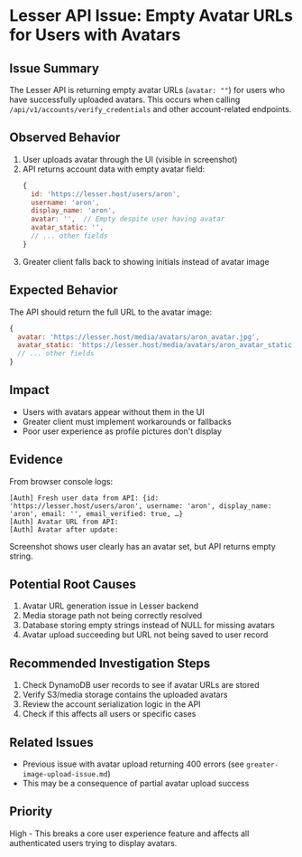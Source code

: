 # Lesser API Issue: Empty Avatar URLs for Users with Avatars

## Issue Summary
The Lesser API is returning empty avatar URLs (`avatar: ""`) for users who have successfully uploaded avatars. This occurs when calling `/api/v1/accounts/verify_credentials` and other account-related endpoints.

## Observed Behavior
1. User uploads avatar through the UI (visible in screenshot)
2. API returns account data with empty avatar field:
   ```javascript
   {
     id: 'https://lesser.host/users/aron',
     username: 'aron',
     display_name: 'aron',
     avatar: '',  // Empty despite user having avatar
     avatar_static: '',
     // ... other fields
   }
   ```
3. Greater client falls back to showing initials instead of avatar image

## Expected Behavior
The API should return the full URL to the avatar image:
```javascript
{
  avatar: 'https://lesser.host/media/avatars/aron_avatar.jpg',
  avatar_static: 'https://lesser.host/media/avatars/aron_avatar_static.jpg',
  // ... other fields
}
```

## Impact
- Users with avatars appear without them in the UI
- Greater client must implement workarounds or fallbacks
- Poor user experience as profile pictures don't display

## Evidence
From browser console logs:
```
[Auth] Fresh user data from API: {id: 'https://lesser.host/users/aron', username: 'aron', display_name: 'aron', email: '', email_verified: true, …}
[Auth] Avatar URL from API: 
[Auth] Avatar after update: 
```

Screenshot shows user clearly has an avatar set, but API returns empty string.

## Potential Root Causes
1. Avatar URL generation issue in Lesser backend
2. Media storage path not being correctly resolved
3. Database storing empty strings instead of NULL for missing avatars
4. Avatar upload succeeding but URL not being saved to user record

## Recommended Investigation Steps
1. Check DynamoDB user records to see if avatar URLs are stored
2. Verify S3/media storage contains the uploaded avatars
3. Review the account serialization logic in the API
4. Check if this affects all users or specific cases

## Related Issues
- Previous issue with avatar upload returning 400 errors (see `greater-image-upload-issue.md`)
- This may be a consequence of partial avatar upload success

## Priority
High - This breaks a core user experience feature and affects all authenticated users trying to display avatars.
